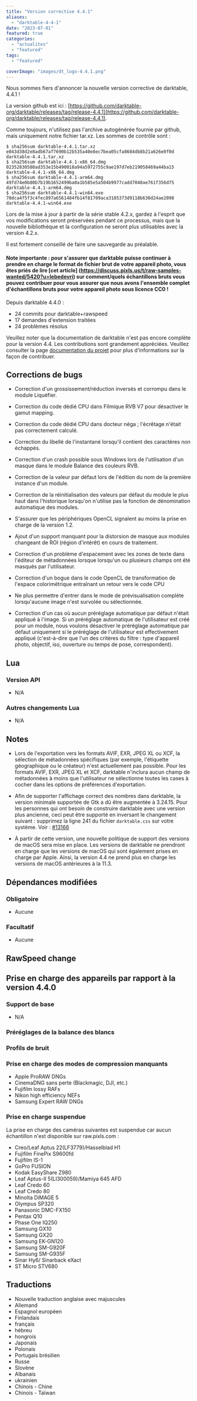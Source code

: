 ```yaml
---
title: "Version corrective 4.4.1"
aliases:
  - "darktable-4-4-1"
date: "2023-07-01"
featured: true
categories:
  - "actualites"
  - "featured"
tags:
  - "featured"

coverImage: "images/dt_logo-4.4.1.png"
---
```


Nous sommes fiers d'annoncer la nouvelle version corrective de darktable, 4.4.1 !

La version github est ici : [https://github.com/darktable-org/darktable/releases/tag/release-4.4.1](https://github.com/darktable-org/darktable/releases/tag/release-4.4.1).

Comme toujours, n'utilisez pas l'archive autogénérée fournie par
github, mais uniquement notre fichier tar.xz. Les sommes de contrôle sont :

```
$ sha256sum darktable-4.4.1.tar.xz
e043d38d2e8adb67af7690b12b535a40e8ec7bea05cfa8684db8b21a626e0f0d  darktable-4.4.1.tar.xz
$ sha256sum darktable-4.4.1-x86_64.dmg
02352830580ad353e15b490018a94a5972755c9ae197d7eb219058469a44ba15  darktable-4.4.1-x86_64.dmg
$ sha256sum darktable-4.4.1-arm64.dmg
49fd74e0b80b7b19b1652499ba0a1b585e5a504b9977cadd7040ae761f356d75  darktable-4.4.1-arm64.dmg
$ sha256sum darktable-4.4.1-win64.exe
70dca4f5f3c4fec897a6561484fb14f81709aca3185373d9118b630d24ae2098  darktable-4.4.1-win64.exe
```

Lors de la mise à jour à partir de la série stable 4.2.x, gardez à l'esprit que vos modifications seront préservées pendant ce processus, mais que la nouvelle bibliothèque et la configuration ne seront plus utilisables avec la version 4.2.x.

Il est fortement conseillé de faire une sauvegarde au préalable.

#### Note importante : pour s'assurer que darktable puisse continuer à prendre en charge le format de fichier brut de votre appareil photo, vous êtes priés de lire [cet article] (https://discuss.pixls.us/t/raw-samples-wanted/5420?u=lebedevri) sur comment/quels échantillons bruts vous pouvez contribuer pour vous assurer que nous avons l'ensemble complet d'échantillons bruts pour votre appareil photo sous licence CC0 !

Depuis darktable 4.4.0 :

- 24 commits pour darktable+rawspeed
- 17 demandes d'extension traitées
- 24 problèmes résolus


Veuillez noter que la documentation de darktable n'est pas encore complète pour la version 4.4.
Les contributions sont grandement appréciées. Veuillez consulter la page
[documentation du projet](https://github.com/darktable-org/dtdocs#contributing)
pour plus d'informations sur la façon de contribuer.

## Corrections de bugs

- Correction d'un grossissement/réduction inversés et corrompu dans le module Liquéfier.

- Correction du code dédié CPU dans Filmique RVB V7 pour désactiver le gamut mapping.

- Correction du code dédié CPU dans docteur néga ; l'écrêtage n'était pas correctement calculé.

- Correction du libellé de l'instantané lorsqu'il contient des caractères non échappés.

- Correction d'un crash possible sous Windows lors de l'utilisation d'un masque dans le module Balance des couleurs RVB.

- Correction de la valeur par défaut lors de l'édition du nom de la première instance d'un module.

- Correction de la réinitialisation des valeurs par défaut du module le plus haut dans l'historique lorsqu'on n'utilise pas la fonction de dénomination automatique des modules.

- S'assurer que les périphériques OpenCL signalent au moins la prise en charge de la version 1.2.

- Ajout d'un support manquant pour la distorsion de masque aux modules changeant de ROI
  (région d'intérêt) en cours de traitement.

- Correction d'un problème d'espacement avec les zones de texte dans l'éditeur de métadonnées lorsque
  lorsqu'un ou plusieurs champs ont été masqués par l'utilisateur.

- Correction d'un bogue dans le code OpenCL de transformation de l'espace colorimétrique entraînant un retour vers le code CPU

- Ne plus permettre d'entrer dans le mode de prévisualisation complète lorsqu'aucune image n'est survolée ou sélectionnée.

- Correction d'un cas où aucun préréglage automatique par défaut n'était appliqué à l'image.
  Si un préréglage automatique de l'utilisateur est créé pour un module, nous voulons
  désactiver le préréglage automatique par défaut uniquement si le préréglage de l'utilisateur est effectivement appliqué
  (c'est-à-dire que l'un des critères du filtre : type d'appareil photo, objectif, iso, ouverture ou temps de pose, correspondent).

## Lua

### Version API

- N/A

### Autres changements Lua

- N/A

## Notes

- Lors de l'exportation vers les formats AVIF, EXR, JPEG XL ou XCF, la sélection de métadonnées spécifiques
  (par exemple, l'étiquette géographique ou le créateur) n'est actuellement pas possible.
  Pour les formats AVIF, EXR, JPEG XL et XCF, darktable n'inclura aucun champ de métadonnées à moins que
  l'utilisateur ne sélectionne toutes les cases à cocher dans les options de préférences d'exportation.

- Afin de supporter l'affichage correct des nombres dans darktable, la version minimale supportée de Gtk
  a dû être augmentée à 3.24.15. Pour les personnes qui ont besoin de construire darktable avec une version
  plus ancienne, ceci peut être supporté en inversant le changement suivant : supprimez la ligne 241
  du fichier `darktable.css` sur votre système. Voir : [#13166](https://github.com/darktable-org/darktable/issues/13166)

- À partir de cette version, une nouvelle politique de support des versions de macOS sera mise en place.
  Les versions de darktable ne prendront en charge que les versions de macOS qui sont également prises en charge par Apple.
  Ainsi, la version 4.4 ne prend plus en charge les versions de macOS antérieures à la 11.3.

## Dépendances modifiées

### Obligatoire

- Aucune

### Facultatif

- Aucune

## RawSpeed change


## Prise en charge des appareils par rapport à la version 4.4.0

### Support de base

- N/A

### Préréglages de la balance des blancs

### Profils de bruit

### Prise en charge des modes de compression manquants

- Apple ProRAW DNGs
- CinemaDNG sans perte (Blackmagic, DJI, etc.)
- Fujifilm lossy RAFs
- Nikon high efficiency NEFs
- Samsung Expert RAW DNGs

### Prise en charge suspendue

La prise en charge des caméras suivantes est suspendue car aucun échantillon n'est disponible sur raw.pixls.com :

- Creo/Leaf Aptus 22(LF3779)/Hasselblad H1
- Fujifilm FinePix S9600fd
- Fujifilm IS-1
- GoPro FUSION
- Kodak EasyShare Z980
- Leaf Aptus-II 5(LI300059)/Mamiya 645 AFD
- Leaf Credo 60
- Leaf Credo 80
- Minolta DiMAGE 5
- Olympus SP320
- Panasonic DMC-FX150
- Pentax Q10
- Phase One IQ250
- Samsung GX10
- Samsung GX20
- Samsung EK-GN120
- Samsung SM-G920F
- Samsung SM-G935F
- Sinar Hy6/ Sinarback eXact
- ST Micro STV680

## Traductions

- Nouvelle traduction anglaise avec majuscules
- Allemand
- Espagnol européen
- Finlandais
- français
- hébreu
- hongrois
- Japonais
- Polonais
- Portugais brésilien
- Russe
- Slovène
- Albanais
- ukrainien
- Chinois - Chine
- Chinois - Taïwan
